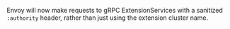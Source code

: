Envoy will now make requests to gRPC ExtensionServices with a sanitized `:authority` header, rather than just using the extension cluster name.
